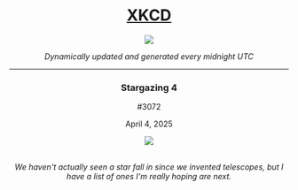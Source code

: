 
<h1 align="center"><a href="https://xkcd.com">XKCD</a></h1>
<div align="center">
    <img src="https://img.shields.io/github/last-commit/ShashashankThakur/XKCD?label=last%20updated" />
</div>

<p align="center"><i>Dynamically updated and generated every midnight UTC</i></p>
<hr>
<div align="center">
    <h3><strong>Stargazing 4</strong></h3>
    <p>#3072</p>
    <p>April 4, 2025</p>
    <img src="https://imgs.xkcd.com/comics/stargazing_4.png">
    <br></br>
    <p><i>We haven't actually seen a star fall in since we invented telescopes, but I have a list of ones I'm really hoping are next.</i></p>
</div>
